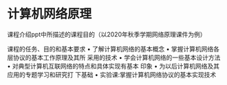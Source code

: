 # 计算机网络原理

课程介绍ppt中所描述的课程目的（以2020年秋季学期网络原理课件为例）

 课程的任务、目的和基本要求
• 了解计算机网络的基本概念
• 掌握计算机网络各层协议的基本工作原理及其所 采用的技术
• 学会计算机网络的一些基本设计方法
• 对典型计算机互联网络的特点和具体实现有基本 印象
• 为以后计算机网络及其应用的专题学习和研究打 下基础
• 实验课:掌握计算机网络协议的基本实现技术
